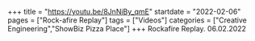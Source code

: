 +++
title = "https://youtu.be/8JnNiBy_qmE"
startdate = "2022-02-06"
pages = ["Rock-afire Replay"]
tags = ["Videos"]
categories = ["Creative Engineering","ShowBiz Pizza Place"]
+++
Rockafire Replay. 06.02.2022
